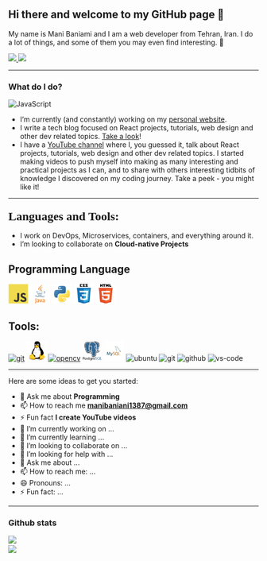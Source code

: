 ## Hi there and welcome to my GitHub page 👋
My name is Mani Baniami and I am a web developer from Tehran, Iran. I do a lot of things, and some of them you may even find interesting. 🤞

<p>
    <a href="https://github.com/ManiB2008">
        <img src="https://komarev.com/ghpvc/?username=ManiB2008&style=flat-square" />
    </a>
    <a href="https://github.com/ManiB2008">
        <img src="https://img.shields.io/github/followers/ManiB2008?style=social" />
    </a>
</p>

---

### What do I do?
<p>
    <img alt="JavaScript" src="https://img.shields.io/badge/JavaScript-F7DF1E?logo=javascript&logoColor=white&style=for-the-badge" />
</p>

- I’m currently (and constantly) working on my <a href="https://#/">personal website</a>. 
- I write a tech blog focused on React projects, tutorials, web design and other dev related topics. <a href="https://#/blog">Take a look</a>!
- I have a <a href="https://#/">YouTube channel</a> where I, you guessed it, talk about React projects, tutorials, web design and other dev related topics. I started making videos to push myself into making as many interesting and practical projects as I can, and to share with others interesting tidbits of knowledge I discovered on my coding journey. Take a peek - you might like it!

---

<!-- Languages and Tools Section -->
<h3 align="left"><font size="+2" face="Verdana">Languages and Tools:</font></h3>

- I work on DevOps, Microservices, containers, and everything around it.
- I’m looking to collaborate on **Cloud-native Projects**

## Programming Language
<p align="left">
    <a href="https://developer.mozilla.org/en-US/docs/Web/JavaScript" target="_blank"> <img src="https://raw.githubusercontent.com/devicons/devicon/master/icons/javascript/javascript-original.svg" alt="javascript" width="40" height="40"/></a>
    <img src="https://raw.githubusercontent.com/github/explore/80688e429a7d4ef2fca1e82350fe8e3517d3494d/topics/java/java.png" alt="java" title="java8" width="40" height="40"/>
    <a href="https://www.python.org" target="_blank"> <img src="https://raw.githubusercontent.com/devicons/devicon/master/icons/python/python-original.svg" alt="python" width="40" height="40"/></a>
    <a href="https://www.w3schools.com/css/" target="_blank"> <img src="https://raw.githubusercontent.com/devicons/devicon/master/icons/css3/css3-original-wordmark.svg" alt="css3" width="40" height="40"/></a>
    <a href="https://www.w3.org/html/" target="_blank"> <img src="https://raw.githubusercontent.com/devicons/devicon/master/icons/html5/html5-original-wordmark.svg" alt="html5" width="40" height="40"/></a>
</p>

## Tools:
<p align="left">
    <a href="https://git-scm.com/"> <img src="https://www.vectorlogo.zone/logos/git-scm/git-scm-icon.svg" alt="git" width="40" height="40"/></a>
    <a href="https://www.linux.org/"> <img src="https://raw.githubusercontent.com/devicons/devicon/master/icons/linux/linux-original.svg" alt="linux" width="40" height="40"/></a>
    <a href="https://opencv.org/"> <img src="https://www.vectorlogo.zone/logos/opencv/opencv-icon.svg" alt="opencv" width="40" height="40"/></a>
    <a href="https://www.postgresql.org"> <img src="https://raw.githubusercontent.com/devicons/devicon/master/icons/postgresql/postgresql-original-wordmark.svg" alt="postgresql" width="40" height="40"/></a>
    <img src="https://raw.githubusercontent.com/github/explore/80688e429a7d4ef2fca1e82350fe8e3517d3494d/topics/mysql/mysql.png" alt="mysql" title="mysql" width="40" height="40"/>
    <img src="https://www.vectorlogo.zone/logos/ubuntu/ubuntu-icon.svg" alt="ubuntu" title="ubuntu" width="40" height="40"/>
    <img src="https://www.vectorlogo.zone/logos/git-scm/git-scm-icon.svg" alt="git" title="git" width="40" height="40"/>
    <img src="https://www.vectorlogo.zone/logos/github/github-icon.svg" alt="github" title="github" width="40" height="40"/>
    <img src="https://www.vectorlogo.zone/logos/visualstudio_code/visualstudio_code-icon.svg" alt="vs-code" title="vs-code" width="40" height="40"/> </p>
</p>

---

Here are some ideas to get you started:
- 💬 Ask me about **Programming**
- 📫 How to reach me **[manibaniani1387@gmail.com](https://mail.google.com/mail/u/0/?to=manibaniwni1387@gmail.com&fs=1&tf=cm)**
- ⚡ Fun fact **I create YouTube videos**
- 🔭 I’m currently working on ...
- 🌱 I’m currently learning ...
- 👯 I’m looking to collaborate on ...
- 🤔 I’m looking for help with ...
- 💬 Ask me about ...
- 📫 How to reach me: ...
- 😄 Pronouns: ...
- ⚡ Fun fact: ...

---  

### Github stats
<p align="left">
    <a href="https://github.com/ManiB2008">
        <img src="https://github-readme-stats-git-masterrstaa-rickstaa.vercel.app/api?username=ManiB2008&count_private=true&show_icons=true&hide_border=true&theme=tokyonight" />
    </a>
    <br/>
    <a href="https://github.com/ManiB2008">
        <img src="https://github-readme-stats-git-masterrstaa-rickstaa.vercel.app/api/top-langs/?username=ManiB2008&layout=compact&theme=tokyonight" />
    </a>
</p>
